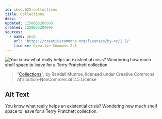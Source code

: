 ```yaml
---
id: xkcd.625-collections
title: Collections
desc: ''
updated: 1250665200000
created: 1250665200000
sources:
  - name: xkcd
    url: 'https://creativecommons.org/licenses/by-nc/2.5/'
    license: Creative Commons 2.5
---
```

![You know what really helps an existential crisis? Wondering how much shelf space to leave for a Terry Pratchett collection.](https://imgs.xkcd.com/comics/collections.png)
> "[Collections](https://xkcd.com/625/)", by Randall Munroe, licensed under Creative Commons Attribution-NonCommercial 2.5 License

## Alt Text
You know what really helps an existential crisis? Wondering how much shelf space to leave for a Terry Pratchett collection.
